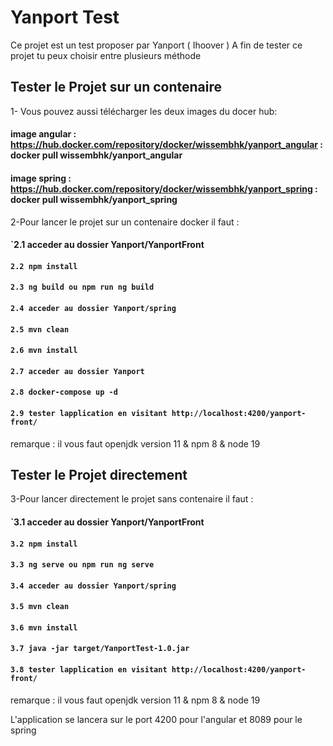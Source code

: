# Yanport Test

Ce projet est un test proposer par Yanport ( Ihoover )
A fin de tester ce projet tu peux choisir entre plusieurs méthode

## Tester le Projet sur un contenaire

1- Vous pouvez aussi télécharger les deux images du docer hub:
 #### image angular : https://hub.docker.com/repository/docker/wissembhk/yanport_angular : docker pull wissembhk/yanport_angular
 #### image spring : https://hub.docker.com/repository/docker/wissembhk/yanport_spring : docker pull wissembhk/yanport_spring

2-Pour lancer le projet sur un contenaire docker il faut  :

#### `2.1 acceder au dossier Yanport/YanportFront
#### `2.2 npm install`
#### `2.3 ng build ou npm run ng build`
#### `2.4 acceder au dossier Yanport/spring`
#### `2.5 mvn clean`
#### `2.6 mvn install`
#### `2.7 acceder au dossier Yanport`
#### `2.8 docker-compose up -d `
#### `2.9 tester lapplication en visitant http://localhost:4200/yanport-front/`
remarque : il vous faut openjdk version 11 & npm 8 & node 19

## Tester le Projet directement

3-Pour lancer directement le projet sans contenaire il faut : 

#### `3.1 acceder au dossier Yanport/YanportFront
#### `3.2 npm install`
#### `3.3 ng serve ou npm run ng serve`
#### `3.4 acceder au dossier Yanport/spring`
#### `3.5 mvn clean`
#### `3.6 mvn install`
#### `3.7 java -jar target/YanportTest-1.0.jar`
#### `3.8 tester lapplication en visitant http://localhost:4200/yanport-front/`
remarque : il vous faut openjdk version 11 & npm 8 & node 19


 L'application se lancera sur le port 4200 pour l'angular et 8089 pour le spring
